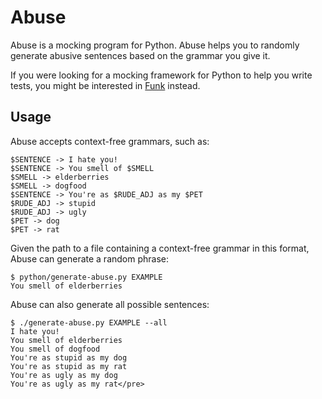 # Abuse

Abuse is a mocking program for Python.
Abuse helps you to randomly generate abusive sentences based on the grammar you give it.

If you were looking for a mocking framework for Python to help you write tests,
you might be interested in [Funk](https://github.com/mwilliamson/funk) instead.

## Usage

Abuse accepts context-free grammars, such as:

```
$SENTENCE -> I hate you!
$SENTENCE -> You smell of $SMELL
$SMELL -> elderberries
$SMELL -> dogfood
$SENTENCE -> You're as $RUDE_ADJ as my $PET
$RUDE_ADJ -> stupid
$RUDE_ADJ -> ugly
$PET -> dog
$PET -> rat
```

Given the path to a file containing a context-free grammar in this format,
Abuse can generate a random phrase:

```
$ python/generate-abuse.py EXAMPLE 
You smell of elderberries
```

Abuse can also generate all possible sentences:

```
$ ./generate-abuse.py EXAMPLE --all
I hate you!
You smell of elderberries
You smell of dogfood
You're as stupid as my dog
You're as stupid as my rat
You're as ugly as my dog
You're as ugly as my rat</pre>
```
